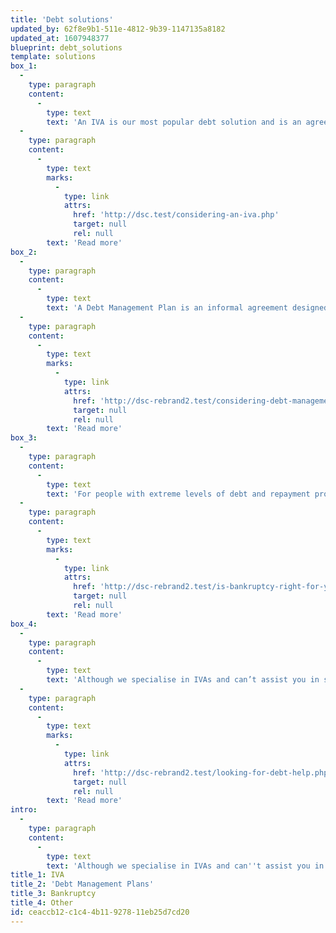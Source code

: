 ```yaml
---
title: 'Debt solutions'
updated_by: 62f8e9b1-511e-4812-9b39-1147135a8182
updated_at: 1607948377
blueprint: debt_solutions
template: solutions
box_1:
  -
    type: paragraph
    content:
      -
        type: text
        text: 'An IVA is our most popular debt solution and is an agreement between you and your creditors. Allowing you to write off up to 83.3% of your debts, you can consolidate many of these while making payments starting from just £70 per month.'
  -
    type: paragraph
    content:
      -
        type: text
        marks:
          -
            type: link
            attrs:
              href: 'http://dsc.test/considering-an-iva.php'
              target: null
              rel: null
        text: 'Read more'
box_2:
  -
    type: paragraph
    content:
      -
        type: text
        text: 'A Debt Management Plan is an informal agreement designed to move all your payments into one new affordable monthly amount. A popular solution, it helps take away the potential strain of dealing with debts direct as this is handled by a trained professional.'
  -
    type: paragraph
    content:
      -
        type: text
        marks:
          -
            type: link
            attrs:
              href: 'http://dsc-rebrand2.test/considering-debt-management.php'
              target: null
              rel: null
        text: 'Read more'
box_3:
  -
    type: paragraph
    content:
      -
        type: text
        text: 'For people with extreme levels of debt and repayment problems, it could be the only option. However, Bankruptcy is publicly advertised, which can be distressing. We would only recommend this solution after we have explored all other options.'
  -
    type: paragraph
    content:
      -
        type: text
        marks:
          -
            type: link
            attrs:
              href: 'http://dsc-rebrand2.test/is-bankruptcy-right-for-you.php'
              target: null
              rel: null
        text: 'Read more'
box_4:
  -
    type: paragraph
    content:
      -
        type: text
        text: 'Although we specialise in IVAs and can’t assist you in setting up alternatives, our knowledge of debt is vast. Get in touch and we will discuss how we can help you.'
  -
    type: paragraph
    content:
      -
        type: text
        marks:
          -
            type: link
            attrs:
              href: 'http://dsc-rebrand2.test/looking-for-debt-help.php'
              target: null
              rel: null
        text: 'Read more'
intro:
  -
    type: paragraph
    content:
      -
        type: text
        text: 'Although we specialise in IVAs and can''t assist you in setting up alternatives, one of the below debt solutions may be suitable.'
title_1: IVA
title_2: 'Debt Management Plans'
title_3: Bankruptcy
title_4: Other
id: ceaccb12-c1c4-4b11-9278-11eb25d7cd20
---
```

